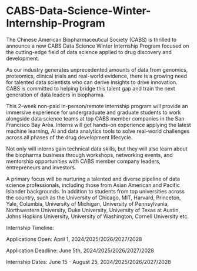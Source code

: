 # CABS-Data-Science-Winter-Internship-Program

The Chinese American Biopharmaceutical Society (CABS) is thrilled to announce a new CABS Data Science Winter Internship Program focused on the cutting-edge field of data science applied to drug discovery and development.

As our industry generates unprecedented amounts of data from genomics, proteomics, clinical trials and real-world evidence, there is a growing need for talented data scientists who can derive insights to drive innovation. CABS is committed to helping bridge this talent gap and train the next generation of data leaders in biopharma.

This 2-week non-paid in-person/remote internship program will provide an immersive experience for undergraduate and graduate students to work alongside data science teams at top CABS member companies in the San Francisco Bay Area. Interns will get hands-on experience applying the latest machine learning, AI and data analytics tools to solve real-world challenges across all phases of the drug development lifecycle.

Not only will interns gain technical data skills, but they will also learn about the biopharma business through workshops, networking events, and mentorship opportunities with CABS member company leaders, entrepreneurs and investors.

A primary focus will be nurturing a talented and diverse pipeline of data science professionals, including those from Asian American and Pacific Islander backgrounds. In addition to students from top universities across the country, such as the University of Chicago, MIT, Harvard, Princeton, Yale, Columbia, University of Michigan, University of Pennsylvania, Northwestern University, Duke University, University of Texas at Austin, Johns Hopkins University, University of Washington, Cornell University etc.

Internship Timeline:

Applications Open: April 1, 2024/2025/2026/2027/2028

Application Deadline: June 5th, 2024/2025/2026/2027/2028

Internship Dates: June 15 - August 25, 2024/2025/2026/2027/2028
